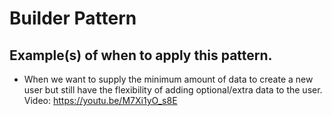 # Builder Pattern

## Example(s) of when to apply this pattern.
- When we want to supply the minimum amount of data to create a new user but still have the flexibility of adding optional/extra data to the user.
Video: https://youtu.be/M7Xi1yO_s8E